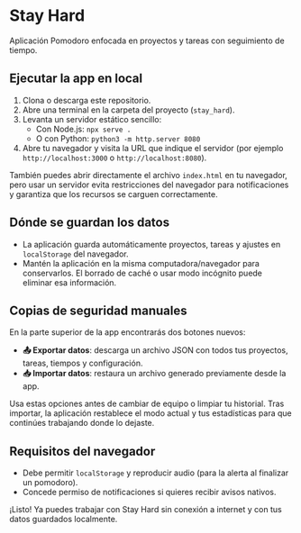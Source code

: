 # Stay Hard

Aplicación Pomodoro enfocada en proyectos y tareas con seguimiento de tiempo.

## Ejecutar la app en local

1. Clona o descarga este repositorio.
2. Abre una terminal en la carpeta del proyecto (`stay_hard`).
3. Levanta un servidor estático sencillo:
   - Con Node.js: `npx serve .`
   - O con Python: `python3 -m http.server 8080`
4. Abre tu navegador y visita la URL que indique el servidor (por ejemplo `http://localhost:3000` o `http://localhost:8080`).

También puedes abrir directamente el archivo `index.html` en tu navegador, pero usar un servidor evita restricciones del navegador para notificaciones y garantiza que los recursos se carguen correctamente.

## Dónde se guardan los datos

- La aplicación guarda automáticamente proyectos, tareas y ajustes en `localStorage` del navegador.
- Mantén la aplicación en la misma computadora/navegador para conservarlos. El borrado de caché o usar modo incógnito puede eliminar esa información.

## Copias de seguridad manuales

En la parte superior de la app encontrarás dos botones nuevos:

- **📤 Exportar datos**: descarga un archivo JSON con todos tus proyectos, tareas, tiempos y configuración.
- **📥 Importar datos**: restaura un archivo generado previamente desde la app.

Usa estas opciones antes de cambiar de equipo o limpiar tu historial. Tras importar, la aplicación restablece el modo actual y tus estadísticas para que continúes trabajando donde lo dejaste.

## Requisitos del navegador

- Debe permitir `localStorage` y reproducir audio (para la alerta al finalizar un pomodoro).
- Concede permiso de notificaciones si quieres recibir avisos nativos.

¡Listo! Ya puedes trabajar con Stay Hard sin conexión a internet y con tus datos guardados localmente.
